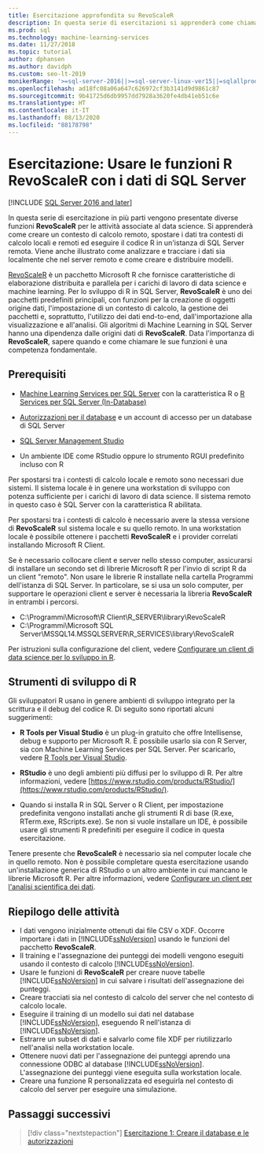 ```yaml
---
title: Esercitazione approfondita su RevoScaleR
description: In questa serie di esercitazioni si apprenderà come chiamare le funzioni RevoScaleR usando l'integrazione del linguaggio R in Machine Learning di SQL Server.
ms.prod: sql
ms.technology: machine-learning-services
ms.date: 11/27/2018
ms.topic: tutorial
author: dphansen
ms.author: davidph
ms.custom: seo-lt-2019
monikerRange: '>=sql-server-2016||>=sql-server-linux-ver15||=sqlallproducts-allversions'
ms.openlocfilehash: ad18fc08a06a647c626972cf3b3141d9d9861c87
ms.sourcegitcommit: 9b41725d6db9957dd7928a3620fe4db41eb51c6e
ms.translationtype: HT
ms.contentlocale: it-IT
ms.lasthandoff: 08/13/2020
ms.locfileid: "88178798"
---
```

# <a name="tutorial-use-revoscaler-r-functions-with-sql-server-data"></a>Esercitazione: Usare le funzioni R RevoScaleR con i dati di SQL Server
[!INCLUDE [SQL Server 2016 and later](../../includes/applies-to-version/sqlserver2016.md)]

In questa serie di esercitazione in più parti vengono presentate diverse funzioni **RevoScaleR** per le attività associate al data science. Si apprenderà come creare un contesto di calcolo remoto, spostare i dati tra contesti di calcolo locali e remoti ed eseguire il codice R in un'istanza di SQL Server remota. Viene anche illustrato come analizzare e tracciare i dati sia localmente che nel server remoto e come creare e distribuire modelli.

[RevoScaleR](https://docs.microsoft.com/machine-learning-server/r-reference/revoscaler/revoscaler) è un pacchetto Microsoft R che fornisce caratteristiche di elaborazione distribuita e parallela per i carichi di lavoro di data science e machine learning. Per lo sviluppo di R in SQL Server, **RevoScaleR** è uno dei pacchetti predefiniti principali, con funzioni per la creazione di oggetti origine dati, l'impostazione di un contesto di calcolo, la gestione dei pacchetti e, soprattutto, l'utilizzo dei dati end-to-end, dall'importazione alla visualizzazione e all'analisi. Gli algoritmi di Machine Learning in SQL Server hanno una dipendenza dalle origini dati di **RevoScaleR**. Data l'importanza di **RevoScaleR**, sapere quando e come chiamare le sue funzioni è una competenza fondamentale. 

## <a name="prerequisites"></a>Prerequisiti

+ [Machine Learning Services per SQL Server](../install/sql-machine-learning-services-windows-install.md) con la caratteristica R o [R Services per SQL Server (In-Database)](../install/sql-r-services-windows-install.md)
  
+ [Autorizzazioni per il database](../security/user-permission.md) e un account di accesso per un database di SQL Server

+ [SQL Server Management Studio](https://docs.microsoft.com/sql/ssms/download-sql-server-management-studio-ssms)

+ Un ambiente IDE come RStudio oppure lo strumento RGUI predefinito incluso con R

Per spostarsi tra i contesti di calcolo locale e remoto sono necessari due sistemi. Il sistema locale è in genere una workstation di sviluppo con potenza sufficiente per i carichi di lavoro di data science. Il sistema remoto in questo caso è SQL Server con la caratteristica R abilitata. 

Per spostarsi tra i contesti di calcolo è necessario avere la stessa versione di **RevoScaleR** sul sistema locale e su quello remoto. In una workstation locale è possibile ottenere i pacchetti **RevoScaleR** e i provider correlati installando Microsoft R Client.

Se è necessario collocare client e server nello stesso computer, assicurarsi di installare un secondo set di librerie Microsoft R per l'invio di script R da un client "remoto". Non usare le librerie R installate nella cartella Programmi dell'istanza di SQL Server. In particolare, se si usa un solo computer, per supportare le operazioni client e server è necessaria la libreria **RevoScaleR** in entrambi i percorsi.

+ C:\Programmi\Microsoft\R Client\R_SERVER\library\RevoScaleR 
+ C:\Programmi\Microsoft SQL Server\MSSQL14.MSSQLSERVER\R_SERVICES\library\RevoScaleR

Per istruzioni sulla configurazione del client, vedere [Configurare un client di data science per lo sviluppo in R](../r/set-up-a-data-science-client.md).


## <a name="r-development-tools"></a>Strumenti di sviluppo di R

Gli sviluppatori R usano in genere ambienti di sviluppo integrato per la scrittura e il debug del codice R. Di seguito sono riportati alcuni suggerimenti:

- **R Tools per Visual Studio** è un plug-in gratuito che offre Intellisense, debug e supporto per Microsoft R. È possibile usarlo sia con R Server, sia con Machine Learning Services per SQL Server. Per scaricarlo, vedere [R Tools per Visual Studio](https://marketplace.visualstudio.com/items?itemName=MikhailArkhipov007.RTVS2019).

- **RStudio** è uno degli ambienti più diffusi per lo sviluppo di R. Per altre informazioni, vedere [https://www.rstudio.com/products/RStudio/](https://www.rstudio.com/products/RStudio/).

- Quando si installa R in SQL Server o R Client, per impostazione predefinita vengono installati anche gli strumenti R di base (R.exe, RTerm.exe, RScripts.exe). Se non si vuole installare un IDE, è possibile usare gli strumenti R predefiniti per eseguire il codice in questa esercitazione.

Tenere presente che **RevoScaleR** è necessario sia nel computer locale che in quello remoto. Non è possibile completare questa esercitazione usando un'installazione generica di RStudio o un altro ambiente in cui mancano le librerie Microsoft R. Per altre informazioni, vedere [Configurare un client per l'analisi scientifica dei dati](../r/set-up-a-data-science-client.md).

## <a name="summary-of-tasks"></a>Riepilogo delle attività

+ I dati vengono inizialmente ottenuti dai file CSV o XDF. Occorre importare i dati in [!INCLUDE[ssNoVersion](../../includes/ssnoversion-md.md)] usando le funzioni del pacchetto **RevoScaleR**.
+ Il training e l'assegnazione dei punteggi dei modelli vengono eseguiti usando il contesto di calcolo [!INCLUDE[ssNoVersion](../../includes/ssnoversion-md.md)]. 
+ Usare le funzioni di **RevoScaleR** per creare nuove tabelle [!INCLUDE[ssNoVersion](../../includes/ssnoversion-md.md)] in cui salvare i risultati dell'assegnazione dei punteggi.
+ Creare tracciati sia nel contesto di calcolo del server che nel contesto di calcolo locale.
+ Eseguire il training di un modello sui dati nel database [!INCLUDE[ssNoVersion](../../includes/ssnoversion-md.md)], eseguendo R nell'istanza di [!INCLUDE[ssNoVersion](../../includes/ssnoversion-md.md)].
+ Estrarre un subset di dati e salvarlo come file XDF per riutilizzarlo nell'analisi nella workstation locale.
+ Ottenere nuovi dati per l'assegnazione dei punteggi aprendo una connessione ODBC al database [!INCLUDE[ssNoVersion](../../includes/ssnoversion-md.md)]. L'assegnazione dei punteggi viene eseguita sulla workstation locale.
+ Creare una funzione R personalizzata ed eseguirla nel contesto di calcolo del server per eseguire una simulazione.

## <a name="next-steps"></a>Passaggi successivi

> [!div class="nextstepaction"]
> [Esercitazione 1: Creare il database e le autorizzazioni](deepdive-work-with-sql-server-data-using-r.md)